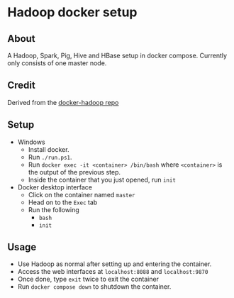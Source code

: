 # Hadoop docker setup

## About

A Hadoop, Spark, Pig, Hive and HBase setup in docker compose.
Currently only consists of one master node.

## Credit

Derived from the [docker-hadoop repo](https://github.com/silicoflare/docker-hadoop)

## Setup

- Windows
  - Install docker.
  - Run `./run.ps1`.
  - Run `docker exec -it <container> /bin/bash` where `<container>` is the output of the previous step.
  - Inside the container that you just opened, run `init`
- Docker desktop interface
  - Click on the container named `master`
  - Head on to the `Exec` tab
  - Run the following
    - `bash`
    - `init`

## Usage

- Use Hadoop as normal after setting up and entering the container.
- Access the web interfaces at `localhost:8088` and `localhost:9870`
- Once done, type `exit` twice to exit the container
- Run `docker compose down` to shutdown the container.

